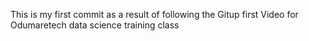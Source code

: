 This is my first commit as a result of following the Gitup first Video for Odumaretech data science training class